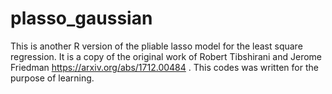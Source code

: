 # plasso_gaussian
 
This is another R version of the pliable lasso model for the least square regression. It is a copy of the original work of Robert Tibshirani and Jerome Friedman    https://arxiv.org/abs/1712.00484 . This codes was written for the purpose of learning.  
